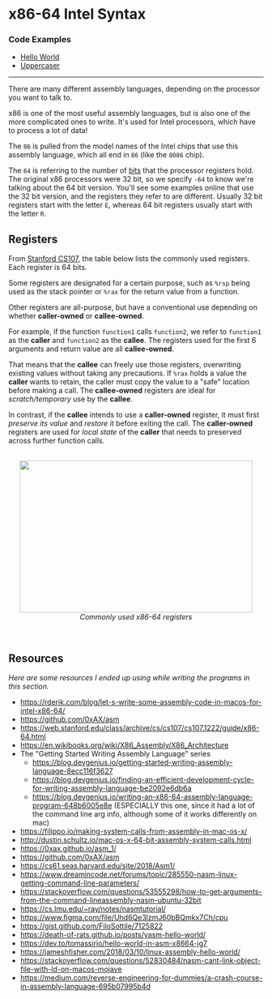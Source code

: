# x86-64 Intel Syntax

### Code Examples

- [Hello World](/code/x86-intel/hello-world/hello-world.asm)
- [Uppercaser](/code/x86-intel/uppercaser/uppercaser.asm)

---

There are many different assembly languages, depending on the processor you want to talk to.

x86 is one of the most useful assembly languages, but is also one of the more complicated ones to write. It's used for Intel processors, which have to process a lot of data!

The `86` is pulled from the model names of the Intel chips that use this assembly language, which all end in `86` (like the `8086` chip).

The `64` is referring to the number of [bits](/) that the processor registers hold. The original x86 processors were 32 bit, so we specify `-64` to know we're talking about the 64 bit version. You'll see some examples online that use the 32 bit version, and the registers they refer to are different. Usually 32 bit registers start with the letter `E`, whereas 64 bit registers usually start with the letter `R`.

## Registers

From [Stanford CS107](https://web.stanford.edu/class/archive/cs/cs107/cs107.1222/guide/x86-64.html), the table below lists the commonly used registers. Each register is 64 bits.

Some registers are designated for a certain purpose, such as `%rsp` being used as the stack pointer or `%rax` for the return value from a function.

Other registers are all-purpose, but have a conventional use depending on whether **caller-owned** or **callee-owned**.

For example, if the function `function1` calls `function2`, we refer to `function1` as the **caller** and `function2` as the **callee**. The registers used for the first 6 arguments and return value are all **callee-owned**.

That means that the **callee** can freely use those registers, overwriting existing values without taking any precautions. If `%rax` holds a value the **caller** wants to retain, the caller must copy the value to a "safe" location before making a call. The **callee-owned** registers are ideal for _scratch/temporary_ use by the **callee**.

In contrast, if the **callee** intends to use a **caller-owned** register, it must first _preserve its value_ and _restore it_ before exiting the call. The **caller-owned** registers are used for _local state_ of the **caller** that needs to preserved across further function calls.

<p align="center">
  <br />
  <img width="460" height="300" src="https://cloud-1dple0n1y-hack-club-bot.vercel.app/0screen_shot_2022-06-01_at_10.49.40_am.png">
  <br />
  <span>
    <em>
      Commonly used x86-64 registers
    </em>
  </span>
</p>
<br />

## Resources
_Here are some resources I ended up using while writing the programs in this section._

- https://rderik.com/blog/let-s-write-some-assembly-code-in-macos-for-intel-x86-64/
- https://github.com/0xAX/asm
- https://web.stanford.edu/class/archive/cs/cs107/cs107.1222/guide/x86-64.html
- https://en.wikibooks.org/wiki/X86_Assembly/X86_Architecture
- The "Getting Started Writing Assembly Language" series
  - https://blog.devgenius.io/getting-started-writing-assembly-language-8ecc116f3627
  - https://blog.devgenius.io/finding-an-efficient-development-cycle-for-writing-assembly-language-be2092e6db6a
  - https://blog.devgenius.io/writing-an-x86-64-assembly-language-program-648b6005e8e (ESPECIALLY this one, since it had a lot of the command line arg info, although some of it works differently on mac)
- https://filippo.io/making-system-calls-from-assembly-in-mac-os-x/
- http://dustin.schultz.io/mac-os-x-64-bit-assembly-system-calls.html
- https://0xax.github.io/asm_1/
- https://github.com/0xAX/asm
- https://cs61.seas.harvard.edu/site/2018/Asm1/
- https://www.dreamincode.net/forums/topic/285550-nasm-linux-getting-command-line-parameters/
- https://stackoverflow.com/questions/53555298/how-to-get-arguments-from-the-command-lineassembly-nasm-ubuntu-32bit
- https://cs.lmu.edu/~ray/notes/nasmtutorial/
- https://www.figma.com/file/Uhd6Qe3lzmJ60bBQmkx7Ch/cpu
- https://gist.github.com/FiloSottile/7125822
- https://death-of-rats.github.io/posts/yasm-hello-world/
- https://dev.to/tomassirio/hello-world-in-asm-x8664-jg7
- https://jameshfisher.com/2018/03/10/linux-assembly-hello-world/
- https://stackoverflow.com/questions/52830484/nasm-cant-link-object-file-with-ld-on-macos-mojave
- https://medium.com/reverse-engineering-for-dummies/a-crash-course-in-assembly-language-695b07995b4d
